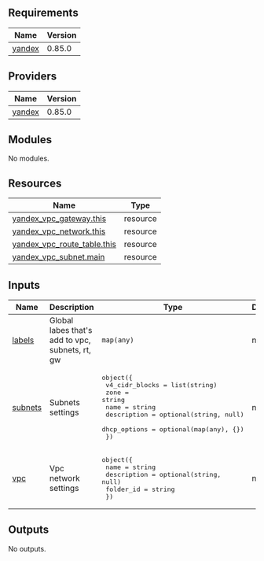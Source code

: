<!-- BEGIN_TF_DOCS -->
## Requirements

| Name | Version |
|------|---------|
| <a name="requirement_yandex"></a> [yandex](#requirement\_yandex) | 0.85.0 |

## Providers

| Name | Version |
|------|---------|
| <a name="provider_yandex"></a> [yandex](#provider\_yandex) | 0.85.0 |

## Modules

No modules.

## Resources

| Name | Type |
|------|------|
| [yandex_vpc_gateway.this](https://registry.terraform.io/providers/yandex-cloud/yandex/0.85.0/docs/resources/vpc_gateway) | resource |
| [yandex_vpc_network.this](https://registry.terraform.io/providers/yandex-cloud/yandex/0.85.0/docs/resources/vpc_network) | resource |
| [yandex_vpc_route_table.this](https://registry.terraform.io/providers/yandex-cloud/yandex/0.85.0/docs/resources/vpc_route_table) | resource |
| [yandex_vpc_subnet.main](https://registry.terraform.io/providers/yandex-cloud/yandex/0.85.0/docs/resources/vpc_subnet) | resource |

## Inputs

| Name | Description | Type | Default | Required |
|------|-------------|------|---------|:--------:|
| <a name="input_labels"></a> [labels](#input\_labels) | Global labes that's add to vpc, subnets, rt, gw | `map(any)` | n/a | yes |
| <a name="input_subnets"></a> [subnets](#input\_subnets) | Subnets settings | <pre>object({<br>    v4_cidr_blocks = list(string)<br>    zone           = string<br>    name           = string<br>    description    = optional(string, null)<br>    dhcp_options   = optional(map(any), {})<br>  })</pre> | n/a | yes |
| <a name="input_vpc"></a> [vpc](#input\_vpc) | Vpc network settings | <pre>object({<br>    name        = string<br>    description = optional(string, null)<br>    folder_id   = string<br>  })</pre> | n/a | yes |

## Outputs

No outputs.
<!-- END_TF_DOCS -->